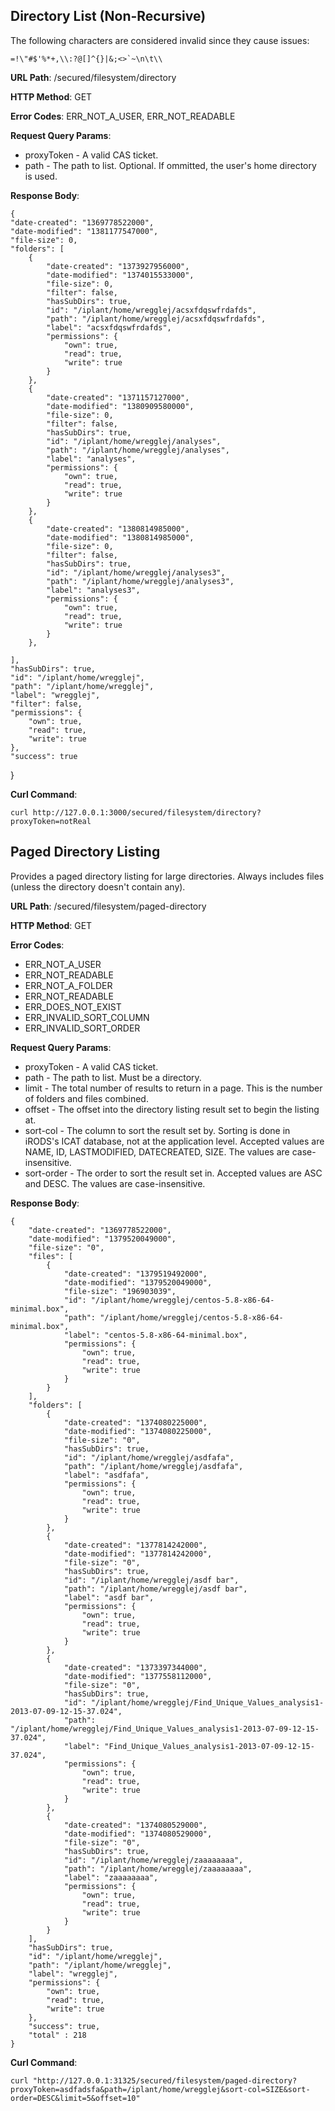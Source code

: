 Directory List (Non-Recursive)
------------------------------

The following characters are considered invalid since they cause issues:

    =!\"#$'%*+,\\:?@[]^{}|&;<>`~\n\t\\

__URL Path__: /secured/filesystem/directory

__HTTP Method__: GET

__Error Codes__: ERR_NOT_A_USER, ERR_NOT_READABLE

__Request Query Params__:

* proxyToken - A valid CAS ticket.
* path - The path to list. Optional. If ommitted, the user's home directory is used.

__Response Body__:

    {
    "date-created": "1369778522000",
    "date-modified": "1381177547000",
    "file-size": 0,
    "folders": [
        {
            "date-created": "1373927956000",
            "date-modified": "1374015533000",
            "file-size": 0,
            "filter": false,
            "hasSubDirs": true,
            "id": "/iplant/home/wregglej/acsxfdqswfrdafds",
            "path": "/iplant/home/wregglej/acsxfdqswfrdafds",
            "label": "acsxfdqswfrdafds",
            "permissions": {
                "own": true,
                "read": true,
                "write": true
            }
        },
        {
            "date-created": "1371157127000",
            "date-modified": "1380909580000",
            "file-size": 0,
            "filter": false,
            "hasSubDirs": true,
            "id": "/iplant/home/wregglej/analyses",
            "path": "/iplant/home/wregglej/analyses",
            "label": "analyses",
            "permissions": {
                "own": true,
                "read": true,
                "write": true
            }
        },
        {
            "date-created": "1380814985000",
            "date-modified": "1380814985000",
            "file-size": 0,
            "filter": false,
            "hasSubDirs": true,
            "id": "/iplant/home/wregglej/analyses3",
            "path": "/iplant/home/wregglej/analyses3",
            "label": "analyses3",
            "permissions": {
                "own": true,
                "read": true,
                "write": true
            }
        },

    ],
    "hasSubDirs": true,
    "id": "/iplant/home/wregglej",
    "path": "/iplant/home/wregglej",
    "label": "wregglej",
    "filter": false,
    "permissions": {
        "own": true,
        "read": true,
        "write": true
    },
    "success": true
}

__Curl Command__:

    curl http://127.0.0.1:3000/secured/filesystem/directory?proxyToken=notReal


Paged Directory Listing
-----------------------

Provides a paged directory listing for large directories. Always includes files (unless the directory doesn't contain any).

__URL Path__: /secured/filesystem/paged-directory

__HTTP Method__: GET

__Error Codes__:

* ERR_NOT_A_USER
* ERR_NOT_READABLE
* ERR_NOT_A_FOLDER
* ERR_NOT_READABLE
* ERR_DOES_NOT_EXIST
* ERR_INVALID_SORT_COLUMN
* ERR_INVALID_SORT_ORDER

__Request Query Params__:

* proxyToken - A valid CAS ticket.
* path - The path to list. Must be a directory.
* limit - The total number of results to return in a page. This is the number of folders and files combined.
* offset - The offset into the directory listing result set to begin the listing at.
* sort-col - The column to sort the result set by. Sorting is done in iRODS's ICAT database, not at the application level. Accepted values are NAME, ID, LASTMODIFIED, DATECREATED, SIZE. The values are case-insensitive.
* sort-order - The order to sort the result set in. Accepted values are ASC and DESC. The values are case-insensitive.

__Response Body__:

    {
        "date-created": "1369778522000",
        "date-modified": "1379520049000",
        "file-size": "0",
        "files": [
            {
                "date-created": "1379519492000",
                "date-modified": "1379520049000",
                "file-size": "196903039",
                "id": "/iplant/home/wregglej/centos-5.8-x86-64-minimal.box",
                "path": "/iplant/home/wregglej/centos-5.8-x86-64-minimal.box",
                "label": "centos-5.8-x86-64-minimal.box",
                "permissions": {
                    "own": true,
                    "read": true,
                    "write": true
                }
            }
        ],
        "folders": [
            {
                "date-created": "1374080225000",
                "date-modified": "1374080225000",
                "file-size": "0",
                "hasSubDirs": true,
                "id": "/iplant/home/wregglej/asdfafa",
                "path": "/iplant/home/wregglej/asdfafa",
                "label": "asdfafa",
                "permissions": {
                    "own": true,
                    "read": true,
                    "write": true
                }
            },
            {
                "date-created": "1377814242000",
                "date-modified": "1377814242000",
                "file-size": "0",
                "hasSubDirs": true,
                "id": "/iplant/home/wregglej/asdf bar",
                "path": "/iplant/home/wregglej/asdf bar",
                "label": "asdf bar",
                "permissions": {
                    "own": true,
                    "read": true,
                    "write": true
                }
            },
            {
                "date-created": "1373397344000",
                "date-modified": "1377558112000",
                "file-size": "0",
                "hasSubDirs": true,
                "id": "/iplant/home/wregglej/Find_Unique_Values_analysis1-2013-07-09-12-15-37.024",
                "path": "/iplant/home/wregglej/Find_Unique_Values_analysis1-2013-07-09-12-15-37.024",
                "label": "Find_Unique_Values_analysis1-2013-07-09-12-15-37.024",
                "permissions": {
                    "own": true,
                    "read": true,
                    "write": true
                }
            },
            {
                "date-created": "1374080529000",
                "date-modified": "1374080529000",
                "file-size": "0",
                "hasSubDirs": true,
                "id": "/iplant/home/wregglej/zaaaaaaaa",
                "path": "/iplant/home/wregglej/zaaaaaaaa",
                "label": "zaaaaaaaa",
                "permissions": {
                    "own": true,
                    "read": true,
                    "write": true
                }
            }
        ],
        "hasSubDirs": true,
        "id": "/iplant/home/wregglej",
        "path": "/iplant/home/wregglej",
        "label": "wregglej",
        "permissions": {
            "own": true,
            "read": true,
            "write": true
        },
        "success": true,
        "total" : 218
    }

__Curl Command__:

    curl "http://127.0.0.1:31325/secured/filesystem/paged-directory?proxyToken=asdfadsfa&path=/iplant/home/wregglej&sort-col=SIZE&sort-order=DESC&limit=5&offset=10"